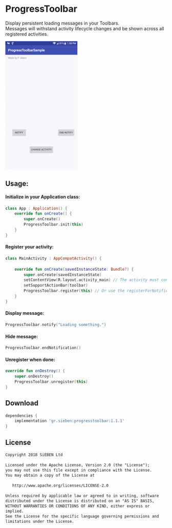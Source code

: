 # ProgressToolbar

Display persistent loading messages in your Toolbars.  
Messages will withstand activity lifecycle changes and be shown across all registered activities.

![Alt Text](progresstooblar_demo.gif)


## Usage:

#### Initialize in your Application class:
```kotlin
class App : Application() {
    override fun onCreate() {
        super.onCreate()
        ProgressToolbar.init(this)
    }
}
```

#### Register your activity:
```kotlin
class MainActivity : AppCompatActivity() {

    override fun onCreate(savedInstanceState: Bundle?) {
        super.onCreate(savedInstanceState)
        setContentView(R.layout.activity_main) // The activity must contain a Toolbar. 
        setSupportActionBar(toolbar)
        ProgressToolbar.register(this) // Or use the registerForNotifications() extension function.
    }
}
```

#### Display message:
```kotlin
ProgressToolbar.notify("Loading something.")
```

#### Hide message:
```kotlin
ProgressToolbar.endNotification() 
```

#### Unregister when done:
```kotlin
override fun onDestroy() {
    super.onDestroy()
    ProgressToolbar.unregister(this)
}
```


Download
--------

```groovy
dependencies {
    implementation 'gr.sieben:progresstoolbar:1.1.1'
}
```

License
-------
    Copyright 2018 SiEBEN Ltd

    Licensed under the Apache License, Version 2.0 (the "License");
    you may not use this file except in compliance with the License.
    You may obtain a copy of the License at

       http://www.apache.org/licenses/LICENSE-2.0

    Unless required by applicable law or agreed to in writing, software
    distributed under the License is distributed on an "AS IS" BASIS,
    WITHOUT WARRANTIES OR CONDITIONS OF ANY KIND, either express or implied.
    See the License for the specific language governing permissions and
    limitations under the License.

